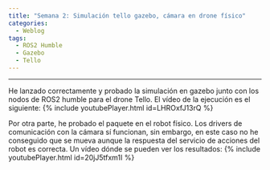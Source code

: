 ```yaml
---
title: "Semana 2: Simulación tello gazebo, cámara en drone físico"
categories:
  - Weblog
tags:
  - ROS2 Humble
  - Gazebo
  - Tello
---
```

 
---

He lanzado correctamente y probado la simulación en gazebo junto con los nodos de ROS2 humble para el drone Tello. El vídeo de la ejecución es el siguiente:
{% include youtubePlayer.html id=LHROxfJ13rQ %}

Por otra parte, he probado el paquete en el robot físico. Los drivers de comunicación con la cámara sí funcionan, sin embargo, en este caso no he conseguido que se mueva aunque la respuesta del servicio de acciones del robot es correcta. Un vídeo dónde se pueden ver los resultados:
{% include youtubePlayer.html id=20jJ5tfxm1I %}
